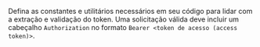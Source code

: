 Defina as constantes e utilitários necessários em seu código para lidar com a extração e validação do token. Uma solicitação válida deve incluir um cabeçalho `Authorization` no formato `Bearer <token de acesso (access token)>`.
